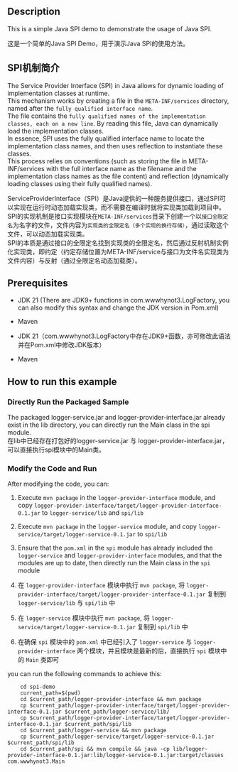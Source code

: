 ## Description
This is a simple Java SPI demo to demonstrate the usage of Java SPI.

这是一个简单的Java SPI Demo，用于演示Java SPI的使用方法。

## SPI机制简介
The Service Provider Interface (SPI) in Java allows for dynamic loading of implementation classes at runtime.   
This mechanism works by creating a file in the `META-INF/services` directory, named after the `fully qualified interface name`.   
The file contains the `fully qualified names of the implementation classes, each on a new line`. By reading this file, Java can dynamically load the implementation classes.    
In essence, SPI uses the fully qualified interface name to locate the implementation class names, and then uses reflection to instantiate these classes.   
This process relies on conventions (such as storing the file in META-INF/services with the full interface name as the filename and the implementation class names as the file content) and reflection (dynamically loading classes using their fully qualified names).  

ServiceProviderInterface（SPI）是Java提供的一种服务提供接口，通过SPI可以实现在运行时动态加载实现类，而不需要在编译时就将实现类加载到项目中。SPI的实现机制是接口实现模块在`META-INF/services`目录下创建一个以`接口全限定名`为名字的文件，文件内容为`实现类的全限定名（多个实现的换行存储）`，通过读取这个文件，可以动态加载实现类。  
SPI的本质是通过接口的全限定名找到实现类的全限定名，然后通过反射机制实例化实现类，即约定（约定存储位置为META-INF/service与接口为文件名实现类为文件内容）与反射（通过全限定名动态加载类）。  

## Prerequisites
- JDK 21 (There are JDK9+ functions in com.wwwhynot3.LogFactory, you can also modify this syntax and change the JDK version in Pom.xml)  
- Maven



- JDK 21（com.wwwhynot3.LogFactory中存在JDK9+函数，亦可修改此语法并在Pom.xml中修改JDK版本）
- Maven

## How to run this example

### Directly Run the Packaged Sample
The packaged logger-service.jar and logger-provider-interface.jar already exist in the lib directory, you can directly run the Main class in the spi module.  
在lib中已经存在打包好的logger-service.jar 与 logger-provider-interface.jar，可以直接执行spi模块中的Main类。

### Modify the Code and Run
After modifying the code, you can:
1. Execute `mvn package` in the `logger-provider-interface` module, and copy `logger-provider-interface/target/logger-provider-interface-0.1.jar` to `logger-service/lib` and `spi/lib`
2. Execute `mvn package` in the `logger-service` module, and copy `logger-service/target/logger-service-0.1.jar` to `spi/lib`
3. Ensure that the `pom.xml` in the `spi` module has already included the `logger-service` and `logger-provider-interface` modules, and that the modules are up to date, then directly run the Main class in the `spi` module



1. 在 `logger-provider-interface` 模块中执行 `mvn package`, 将 `logger-provider-interface/target/logger-provider-interface-0.1.jar` 复制到` logger-service/lib` 与 `spi/lib` 中
2. 在 `logger-service` 模块中执行 `mvn package`, 将 `logger-service/target/logger-service-0.1.jar` 复制到 `spi/lib` 中 
3. 在确保 `spi` 模块中的 `pom.xml` 中已经引入了 `logger-service` 与 `logger-provider-interface` 两个模块，并且模块是最新的后，直接执行 `spi` 模块中的 `Main` 类即可


you can run the following commands to achieve this:
```shell
    cd spi-demo
    current_path=$(pwd)
    cd $current_path/logger-provider-interface && mvn package
    cp $current_path/logger-provider-interface/target/logger-provider-interface-0.1.jar $current_path/logger-service/lib/
    cp $current_path/logger-provider-interface/target/logger-provider-interface-0.1.jar $current_path/spi/lib
    cd $current_path/logger-service && mvn package
    cp $current_path/logger-service/target/logger-service-0.1.jar $current_path/spi/lib
    cd $current_path/spi && mvn compile && java -cp lib/logger-provider-interface-0.1.jar:lib/logger-service-0.1.jar:target/classes com.wwwhynot3.Main
```

